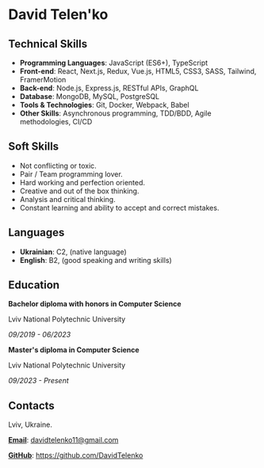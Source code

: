 # David Telen'ko

## Technical Skills

- **Programming Languages**: JavaScript (ES6+), TypeScript
- **Front-end**: React, Next.js, Redux, Vue.js, HTML5, CSS3, SASS, Tailwind, FramerMotion
- **Back-end**: Node.js, Express.js, RESTful APIs, GraphQL
- **Database**: MongoDB, MySQL, PostgreSQL
- **Tools & Technologies**: Git, Docker, Webpack, Babel
- **Other Skills**: Asynchronous programming, TDD/BDD, Agile methodologies, CI/CD

## Soft Skills

- Not conflicting or toxic.
- Pair / Team programming lover.
- Hard working and perfection oriented.
- Creative and out of the box thinking.
- Analysis and critical thinking.
- Constant learning and ability to accept and correct mistakes.

## Languages

- **Ukrainian**: C2, (native language)
- **English**: B2, (good speaking and writing skills)

## Education

**Bachelor diploma with honors in Computer Science**

Lviv National Polytechnic University

_09/2019 - 06/2023_

**Master's diploma in Computer Science**

Lviv National Polytechnic University

_09/2023 - Present_

## Contacts

Lviv, Ukraine.

[**Email**](mailto:davidtelenko11@gmail.com): davidtelenko11@gmail.com

[**GitHub**](https://github.com/DavidTelenko): https://github.com/DavidTelenko
